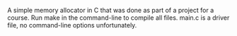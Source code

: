 A simple memory allocator in C that was done as part of a project for a course. Run make in the command-line to compile all files.
main.c is a driver file, no command-line options unfortunately.
